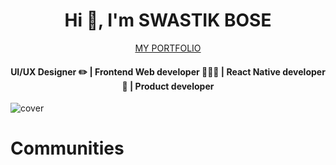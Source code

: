 <h1 align="center">Hi 👋, I'm SWASTIK BOSE</h1>
<div align="center">
  <a href="https://swastik-bose.web.app/">
    MY PORTFOLIO
  </a>
</div>
<h4 align="center">UI/UX Designer ✏️ | Frontend Web developer 🧑🏻‍💻 | React Native developer 📱 | Product developer </h4>

![cover](https://github.com/kolkatadev/swastik/assets/98341839/84da81aa-6a04-441b-99a2-fca7a3a03a49)

<h1>Communities</h1>



